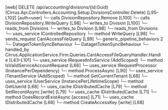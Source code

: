 [web] DELETE /api/accounting/divisions/{id:Guid}  (Cirrus.Api.Controllers.Accounting.Setup.DivisionsController.Delete)  [L95–L102] [auth=user]
  └─ calls DivisionRepository.Remove [L100]
  └─ calls DivisionRepository.WriteQuery [L98]
  └─ writes_to Division [L100]
    └─ reads_from Divisions
  └─ writes_to Division [L98]
    └─ reads_from Divisions
  └─ uses_service IControlledRepository<Division>
    └─ method WriteQuery [L98]
  └─ sends_request CanIAccessFileQuery [L99]
    └─ generic_pipeline_behaviors 2
      └─ DatagetTokenSyncBehaviour
      └─ DatagetTokenSyncBehaviour
    └─ handled_by Cirrus.ApplicationService.Firm.Queries.CanIAccessFileQueryHandler.Handle [L43–L101]
      └─ uses_service IRequestInfoService (AddScoped)
        └─ method IsValidServiceAccountRequest [L66]
      └─ uses_service IRequestProcessor (InstancePerDependency)
        └─ method ProcessAsync [L90]
      └─ uses_service ITenantService (AddScoped)
        └─ method GetCurrentTenant [L68]
      └─ uses_service IUserService (InstancePerLifetimeScope)
        └─ method GetUserId [L68]
      └─ uses_cache IDistributedCache [L79]
        └─ method SetRecordAsync [write] [L79]
      └─ uses_cache IDistributedCache [L71]
        └─ method DoesRecordExistAsync [access] [L71]
      └─ uses_cache IDistributedCache [L68]
        └─ method CreateAccessKey [write] [L68]

